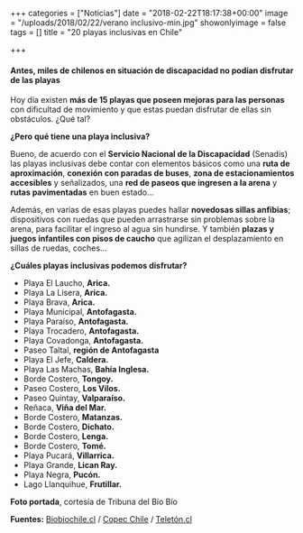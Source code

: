 +++
categories = ["Noticias"]
date = "2018-02-22T18:17:38+00:00"
image = "/uploads/2018/02/22/verano inclusivo-min.jpg"
showonlyimage = false
tags = []
title = "20 playas inclusivas en Chile"

+++
#### Antes, miles de chilenos en situación de discapacidad no podían disfrutar de las playas

Hoy día existen **más de 15 playas que poseen mejoras para las personas** con dificultad de movimiento y que estas puedan disfrutar de ellas sin obstáculos. ¿Qué tal?

**¿Pero qué tiene una playa inclusiva?**

Bueno, de acuerdo con el **Servicio Nacional de la Discapacidad** (Senadis) las playas inclusivas debe contar con elementos básicos como una **ruta de aproximación**, **conexión con paradas de buses**, **zona de estacionamientos accesibles** y señalizados, una **red de paseos que ingresen a la arena** y **rutas pavimentadas** en buen estado...

Además, en varias de esas playas puedes hallar **novedosas sillas anfibias**; dispositivos con ruedas que pueden arrastrarse sin problemas sobre la arena, para facilitar el ingreso al agua sin hundirse. Y también **plazas y juegos infantiles con pisos de caucho** que agilizan el desplazamiento en sillas de ruedas, coches...

**¿Cuáles playas inclusivas podemos disfrutar?**

* Playa El Laucho, **Arica.**
* Playa La Lisera, **Arica.**
* Playa Brava, **Arica.**
* Playa Municipal, **Antofagasta.**
* Playa Paraíso, **Antofagasta.**
* Playa Trocadero, **Antofagasta.**
* Playa Covadonga, **Antofagasta.**
* Paseo Taltal, **región de Antofagasta**
* Playa El Jefe, **Caldera.**
* Playa Las Machas, **Bahía Inglesa.**
* Borde Costero, **Tongoy.**
* Paseo Costero, **Los Vilos.**
* Paseo Quintay, **Valparaíso.**
* Reñaca, **Viña del Mar.**
* Borde Costero, **Matanzas.**
* Borde Costero, **Dichato.**
* Borde Costero, **Lenga.**
* Borde Costero, **Tomé.**
* Playa Pucará, **Villarrica.**
* Playa Grande, **Lican Ray.**
* Playa Negra, **Pucón.**
* Lago Llanquihue, **Frutillar.**

**Foto portada**, cortesía de Tribuna del Bío Bío

**Fuentes:** [Biobiochile.cl](http://www.biobiochile.cl/noticias/nacional/region-de-valparaiso/2017/12/27/sillas-de-ruedas-y-bastones-incluye-primera-playa-inclusiva-de-la-region-de-valparaiso.shtml) / [Copec Chile](http://ww2.copec.cl/chiletur/posts/conoce-las-19-playas-inclusivas-a-lo-largo-de-chile) / [Teletón.cl ](https://www.teleton.cl/noticias/conoce-las-23-playas-inclusivas-que-existen-en-chile/)